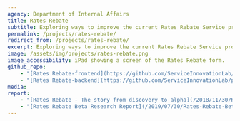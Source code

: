 ```yaml
---
agency: Department of Internal Affairs
title: Rates Rebate
subtitle: Exploring ways to improve the current Rates Rebate Service provided by local councils and Internal Affairs. Validate how digital channels might create a better service experience and allow for integration of services and proactive entitlements.
permalink: /projects/rates-rebate/
redirect_from: /projects/rates-rebate/
excerpt: Exploring ways to improve the current Rates Rebate Service provided by local councils and Internal Affairs. Validate how digital channels might create a better service experience and allow for integration of services and proactive entitlements.
image: /assets/img/projects/rates-rebate.png
image_accessibility: iPad showing a screen of the Rates Rebate form.
github_repo:
    - "[Rates Rebate-frontend](https://github.com/ServiceInnovationLab/pancake-frontend)"
    - "[Rates Rebate-backend](https://github.com/ServiceInnovationLab/pancake-backend)"
media:
report:
    - "[Rates Rebate - The story from discovery to alpha](/2018/11/30/Rates-Rebate/)"
    - "[Rates Rebate Beta Research Report](/2019/07/30/Rates-Rebate-Beta-Research-Report/)"
---
```

